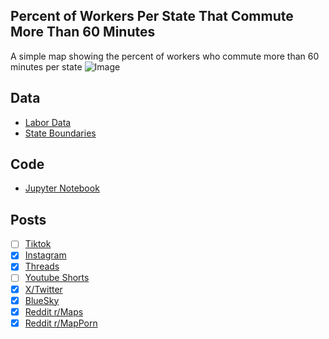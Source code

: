 ## Percent of Workers Per State That Commute More Than 60 Minutes
A simple map showing the percent of workers who commute more than 60 minutes per state
![Image](https://drive.google.com/uc?export=view&id=1hHMxh9ky2aTIlNShenOhVFHvlxDwjCdf)

## Data
* [Labor Data](https://data.census.gov/table/ACSST5Y2023.S0802)
* [State Boundaries](https://www.census.gov/geographies/mapping-files/time-series/geo/carto-boundary-file.html)

## Code
* [Jupyter Notebook](FormatData.ipynb)

## Posts
- [ ] [Tiktok]()
- [x] [Instagram](https://www.instagram.com/p/DPWrZTgklVH/)
- [x] [Threads](https://www.threads.com/@vinemapper/post/DPWrZ2DktPb)
- [ ] [Youtube Shorts]()
- [x] [X/Twitter](https://x.com/VineMapper/status/1974154551726125079)
- [x] [BlueSky](https://bsky.app/profile/vinemapper.bsky.social/post/3m2cjiszttk2y)
- [x] [Reddit r/Maps](https://www.reddit.com/r/Maps/comments/1nx4ef6/percent_of_commuting_workers_who_commute_60/)
- [x] [Reddit r/MapPorn](https://www.reddit.com/r/MapPorn/comments/1nx4eid/percent_of_commuting_workers_who_commute_60/)
